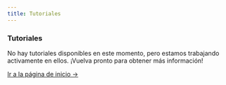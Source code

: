 ```yaml
---
title: Tutoriales
---
```


<div class="card">
  <h3>Tutoriales</h3>
  <p>No hay tutoriales disponibles en este momento, pero estamos trabajando activamente en ellos. ¡Vuelva pronto para obtener más información!</p>
  <a href="../" class="card-link">Ir a la página de inicio &rarr;</a>
</div>
